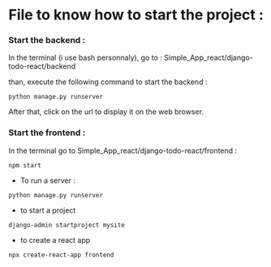 # File to know how to start the project :

### Start the backend :

In the terminal (i use bash personnaly),
go to : Simple_App_react/django-todo-react/backend

than, execute the following command to start the backend :

```code
python manage.py runserver
```

After that, click on the url to display it on the web browser.

### Start the frontend :

In the terminal go to Simple_App_react/django-todo-react/frontend :

```code
npm start
```

<!-- Usefull commands : -->

- To run a server :

```code
python manage.py runserver
```

- to start a project

```code
django-admin startproject mysite
```

- to create a react app

```code
npx create-react-app frontend
```
